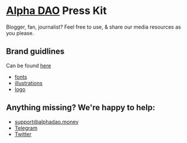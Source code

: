 # [Alpha DAO](https://alphadao.money) Press Kit

Blogger, fan, journalist? Feel free to use, & share our media resources as you please.

## Brand guidlines 

Can be found [here](https://github.com/cusdt-LINK/alphadao-presskit/blob/main/alpha-dao-presskit/Alpha%20DAO-brandguide-jan2022.pdf)

- [fonts](https://github.com/cusdt-LINK/alphadao-presskit/tree/main/alpha-dao-presskit/fonts)
- [illustrations](https://github.com/cusdt-LINK/alphadao-presskit/tree/main/alpha-dao-presskit/illustrations)
- [logo](https://github.com/cusdt-LINK/alphadao-presskit/tree/main/alpha-dao-presskit/logo)


## Anything missing? We're happy to help:

<p align="center">
  <ul>
    <li><a href="support@alphadao.money">support@alphadao.money</a></li>
    <li><a href="t.me/alphadao1337">Telegram</a></li> 
    <li><a href="https://twitter.com/alpha_kcc">Twitter</a></li>
  </ul>
</p>

   


